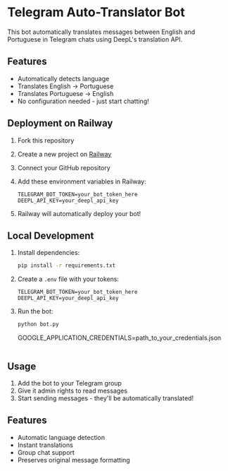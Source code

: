 # Telegram Auto-Translator Bot

This bot automatically translates messages between English and Portuguese in Telegram chats using DeepL's translation API.

## Features
- Automatically detects language
- Translates English → Portuguese
- Translates Portuguese → English
- No configuration needed - just start chatting!

## Deployment on Railway

1. Fork this repository

2. Create a new project on [Railway](https://railway.app)

3. Connect your GitHub repository

4. Add these environment variables in Railway:
   ```
   TELEGRAM_BOT_TOKEN=your_bot_token_here
   DEEPL_API_KEY=your_deepl_api_key
   ```

5. Railway will automatically deploy your bot!

## Local Development

1. Install dependencies:
   ```bash
   pip install -r requirements.txt
   ```

2. Create a `.env` file with your tokens:
   ```
   TELEGRAM_BOT_TOKEN=your_bot_token_here
   DEEPL_API_KEY=your_deepl_api_key
   ```

3. Run the bot:
   ```bash
   python bot.py
   ```
     GOOGLE_APPLICATION_CREDENTIALS=path_to_your_credentials.json
     ```

## Usage

1. Add the bot to your Telegram group
2. Give it admin rights to read messages
3. Start sending messages - they'll be automatically translated!

## Features

- Automatic language detection
- Instant translations
- Group chat support
- Preserves original message formatting
